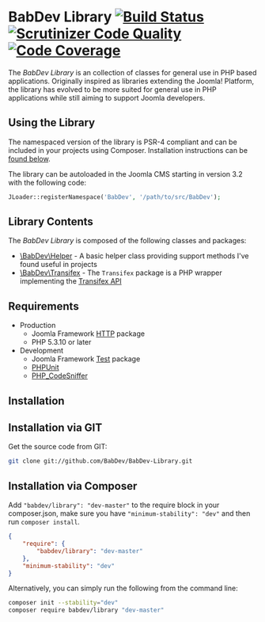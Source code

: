 BabDev Library [![Build Status](https://travis-ci.org/BabDev/BabDev-Library.png?branch=master)](https://travis-ci.org/BabDev/BabDev-Library) [![Scrutinizer Code Quality](https://scrutinizer-ci.com/g/BabDev/BabDev-Library/badges/quality-score.png?s=a338a281b006a93fb17c69a83ec8a239e9ed7e74)](https://scrutinizer-ci.com/g/BabDev/BabDev-Library/) [![Code Coverage](https://scrutinizer-ci.com/g/BabDev/BabDev-Library/badges/coverage.png?s=513f6de839a37e22865d8d688c60fbe35695cbb2)](https://scrutinizer-ci.com/g/BabDev/BabDev-Library/)
===============

The *BabDev Library* is an collection of classes for general use in PHP based applications.  Originally inspired as libraries extending the Joomla! Platform, the library has evolved to be more suited for general use in PHP applications while still aiming to support Joomla developers.

Using the Library
------------
The namespaced version of the library is PSR-4 compliant and can be included in your projects using Composer.  Installation instructions can be [found below](#installation-via-git).

The library can be autoloaded in the Joomla CMS starting in version 3.2 with the following code:

```php
JLoader::registerNamespace('BabDev', '/path/to/src/BabDev');
```

Library Contents
------------
The *BabDev Library* is composed of the following classes and packages:

- [\BabDev\Helper](/src/BabDev/Helper.php) - A basic helper class providing support methods I've found useful in projects
- [\BabDev\Transifex](/src/BabDev/Transifex) - The `Transifex` package is a PHP wrapper implementing the [Transifex API](http://support.transifex.com/customer/portal/topics/440186-api/articles)

Requirements
------------

* Production
    * Joomla Framework [HTTP](https://github.com/joomla-framework/http) package
    * PHP 5.3.10 or later
* Development
    * Joomla Framework [Test](https://github.com/joomla-framework-test) package
    * [PHPUnit](http://phpunit.de/)
    * [PHP_CodeSniffer](http://www.squizlabs.com/php-codesniffer)


Installation
------------

## Installation via GIT

Get the source code from GIT:

```sh
git clone git://github.com/BabDev/BabDev-Library.git
```

## Installation via Composer

Add `"babdev/library": "dev-master"` to the require block in your composer.json, make sure you have `"minimum-stability": "dev"` and then run `composer install`.

```json
{
	"require": {
		"babdev/library": "dev-master"
	},
	"minimum-stability": "dev"
}
```

Alternatively, you can simply run the following from the command line:

```sh
composer init --stability="dev"
composer require babdev/library "dev-master"
```
